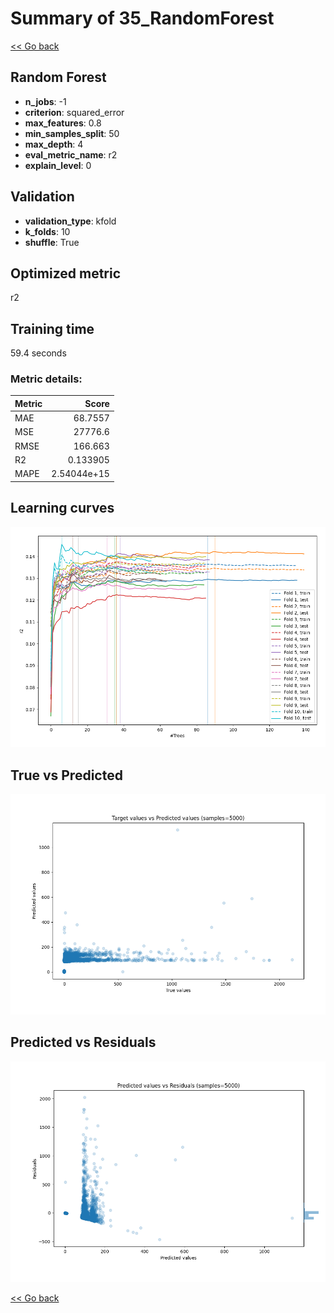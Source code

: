# Summary of 35_RandomForest

[<< Go back](../README.md)


## Random Forest
- **n_jobs**: -1
- **criterion**: squared_error
- **max_features**: 0.8
- **min_samples_split**: 50
- **max_depth**: 4
- **eval_metric_name**: r2
- **explain_level**: 0

## Validation
 - **validation_type**: kfold
 - **k_folds**: 10
 - **shuffle**: True

## Optimized metric
r2

## Training time

59.4 seconds

### Metric details:
| Metric   |           Score |
|:---------|----------------:|
| MAE      |    68.7557      |
| MSE      | 27776.6         |
| RMSE     |   166.663       |
| R2       |     0.133905    |
| MAPE     |     2.54044e+15 |



## Learning curves
![Learning curves](learning_curves.png)
## True vs Predicted

![True vs Predicted](true_vs_predicted.png)


## Predicted vs Residuals

![Predicted vs Residuals](predicted_vs_residuals.png)



[<< Go back](../README.md)
